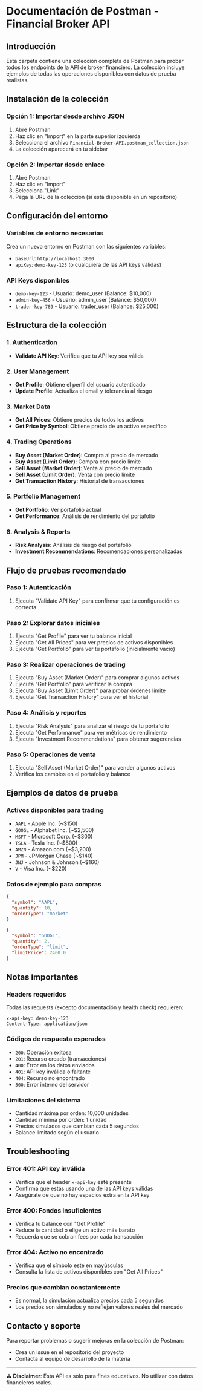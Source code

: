 # Documentación de Postman - Financial Broker API

## Introducción

Esta carpeta contiene una colección completa de Postman para probar todos los endpoints de la API de broker financiero. La colección incluye ejemplos de todas las operaciones disponibles con datos de prueba realistas.

## Instalación de la colección

### Opción 1: Importar desde archivo JSON

1. Abre Postman
2. Haz clic en "Import" en la parte superior izquierda
3. Selecciona el archivo `Financial-Broker-API.postman_collection.json`
4. La colección aparecerá en tu sidebar

### Opción 2: Importar desde enlace

1. Abre Postman
2. Haz clic en "Import"
3. Selecciona "Link"
4. Pega la URL de la colección (si está disponible en un repositorio)

## Configuración del entorno

### Variables de entorno necesarias

Crea un nuevo entorno en Postman con las siguientes variables:

- `baseUrl`: `http://localhost:3000`
- `apiKey`: `demo-key-123` (o cualquiera de las API keys válidas)

### API Keys disponibles

- `demo-key-123` - Usuario: demo_user (Balance: $10,000)
- `admin-key-456` - Usuario: admin_user (Balance: $50,000)
- `trader-key-789` - Usuario: trader_user (Balance: $25,000)

## Estructura de la colección

### 1. Authentication

- **Validate API Key**: Verifica que tu API key sea válida

### 2. User Management

- **Get Profile**: Obtiene el perfil del usuario autenticado
- **Update Profile**: Actualiza el email y tolerancia al riesgo

### 3. Market Data

- **Get All Prices**: Obtiene precios de todos los activos
- **Get Price by Symbol**: Obtiene precio de un activo específico

### 4. Trading Operations

- **Buy Asset (Market Order)**: Compra al precio de mercado
- **Buy Asset (Limit Order)**: Compra con precio límite
- **Sell Asset (Market Order)**: Venta al precio de mercado
- **Sell Asset (Limit Order)**: Venta con precio límite
- **Get Transaction History**: Historial de transacciones

### 5. Portfolio Management

- **Get Portfolio**: Ver portafolio actual
- **Get Performance**: Análisis de rendimiento del portafolio

### 6. Analysis & Reports

- **Risk Analysis**: Análisis de riesgo del portafolio
- **Investment Recommendations**: Recomendaciones personalizadas

## Flujo de pruebas recomendado

### Paso 1: Autenticación

1. Ejecuta "Validate API Key" para confirmar que tu configuración es correcta

### Paso 2: Explorar datos iniciales

1. Ejecuta "Get Profile" para ver tu balance inicial
2. Ejecuta "Get All Prices" para ver precios de activos disponibles
3. Ejecuta "Get Portfolio" para ver tu portafolio (inicialmente vacío)

### Paso 3: Realizar operaciones de trading

1. Ejecuta "Buy Asset (Market Order)" para comprar algunos activos
2. Ejecuta "Get Portfolio" para verificar la compra
3. Ejecuta "Buy Asset (Limit Order)" para probar órdenes límite
4. Ejecuta "Get Transaction History" para ver el historial

### Paso 4: Análisis y reportes

1. Ejecuta "Risk Analysis" para analizar el riesgo de tu portafolio
2. Ejecuta "Get Performance" para ver métricas de rendimiento
3. Ejecuta "Investment Recommendations" para obtener sugerencias

### Paso 5: Operaciones de venta

1. Ejecuta "Sell Asset (Market Order)" para vender algunos activos
2. Verifica los cambios en el portafolio y balance

## Ejemplos de datos de prueba

### Activos disponibles para trading

- `AAPL` - Apple Inc. (~$150)
- `GOOGL` - Alphabet Inc. (~$2,500)
- `MSFT` - Microsoft Corp. (~$300)
- `TSLA` - Tesla Inc. (~$800)
- `AMZN` - Amazon.com (~$3,200)
- `JPM` - JPMorgan Chase (~$140)
- `JNJ` - Johnson & Johnson (~$160)
- `V` - Visa Inc. (~$220)

### Datos de ejemplo para compras

```json
{
  "symbol": "AAPL",
  "quantity": 10,
  "orderType": "market"
}
```

```json
{
  "symbol": "GOOGL",
  "quantity": 2,
  "orderType": "limit",
  "limitPrice": 2400.0
}
```

## Notas importantes

### Headers requeridos

Todas las requests (excepto documentación y health check) requieren:

```
x-api-key: demo-key-123
Content-Type: application/json
```

### Códigos de respuesta esperados

- `200`: Operación exitosa
- `201`: Recurso creado (transacciones)
- `400`: Error en los datos enviados
- `401`: API key inválida o faltante
- `404`: Recurso no encontrado
- `500`: Error interno del servidor

### Limitaciones del sistema

- Cantidad máxima por orden: 10,000 unidades
- Cantidad mínima por orden: 1 unidad
- Precios simulados que cambian cada 5 segundos
- Balance limitado según el usuario

## Troubleshooting

### Error 401: API key inválida

- Verifica que el header `x-api-key` esté presente
- Confirma que estás usando una de las API keys válidas
- Asegúrate de que no hay espacios extra en la API key

### Error 400: Fondos insuficientes

- Verifica tu balance con "Get Profile"
- Reduce la cantidad o elige un activo más barato
- Recuerda que se cobran fees por cada transacción

### Error 404: Activo no encontrado

- Verifica que el símbolo esté en mayúsculas
- Consulta la lista de activos disponibles con "Get All Prices"

### Precios que cambian constantemente

- Es normal, la simulación actualiza precios cada 5 segundos
- Los precios son simulados y no reflejan valores reales del mercado

## Contacto y soporte

Para reportar problemas o sugerir mejoras en la colección de Postman:

- Crea un issue en el repositorio del proyecto
- Contacta al equipo de desarrollo de la materia

---

**⚠️ Disclaimer**: Esta API es solo para fines educativos. No utilizar con datos financieros reales.
